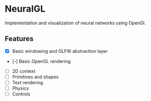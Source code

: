 # NeuralGL

Implementation and visualization of neural networks using OpenGl.

## Features
- [x] Basic windowing and GLFW abstraction layer
- [-] Basic OpenGL rendering
- [ ] 2D context
- [ ] Primitives and shapes
- [ ] Text rendering
- [ ] Physics
- [ ] Controls
